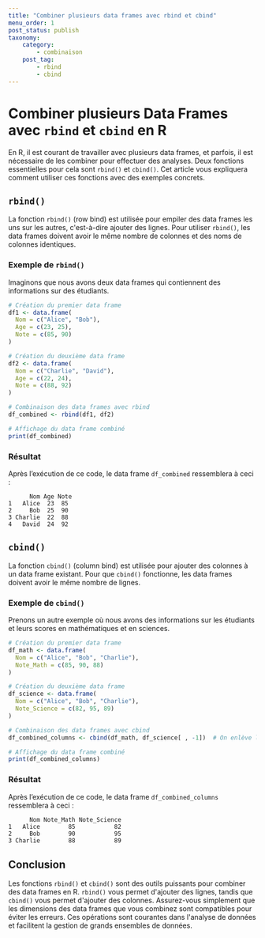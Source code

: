 ```yaml
---
title: "Combiner plusieurs data frames avec rbind et cbind"
menu_order: 1
post_status: publish
taxonomy:
    category:
        - combinaison
    post_tag:
        - rbind
        - cbind
---
```


# Combiner plusieurs Data Frames avec `rbind` et `cbind` en R

En R, il est courant de travailler avec plusieurs data frames, et parfois, il est nécessaire de les combiner pour effectuer des analyses. Deux fonctions essentielles pour cela sont `rbind()` et `cbind()`. Cet article vous expliquera comment utiliser ces fonctions avec des exemples concrets.

## `rbind()`

La fonction `rbind()` (row bind) est utilisée pour empiler des data frames les uns sur les autres, c'est-à-dire ajouter des lignes. Pour utiliser `rbind()`, les data frames doivent avoir le même nombre de colonnes et des noms de colonnes identiques.

### Exemple de `rbind()`

Imaginons que nous avons deux data frames qui contiennent des informations sur des étudiants.

```r
# Création du premier data frame
df1 <- data.frame(
  Nom = c("Alice", "Bob"),
  Age = c(23, 25),
  Note = c(85, 90)
)

# Création du deuxième data frame
df2 <- data.frame(
  Nom = c("Charlie", "David"),
  Age = c(22, 24),
  Note = c(88, 92)
)

# Combinaison des data frames avec rbind
df_combined <- rbind(df1, df2)

# Affichage du data frame combiné
print(df_combined)
```

### Résultat

Après l’exécution de ce code, le data frame `df_combined` ressemblera à ceci :

```
      Nom Age Note
1   Alice  23  85
2     Bob  25  90
3 Charlie  22  88
4   David  24  92
```

## `cbind()`

La fonction `cbind()` (column bind) est utilisée pour ajouter des colonnes à un data frame existant. Pour que `cbind()` fonctionne, les data frames doivent avoir le même nombre de lignes.

### Exemple de `cbind()`

Prenons un autre exemple où nous avons des informations sur les étudiants et leurs scores en mathématiques et en sciences.

```r
# Création du premier data frame
df_math <- data.frame(
  Nom = c("Alice", "Bob", "Charlie"),
  Note_Math = c(85, 90, 88)
)

# Création du deuxième data frame
df_science <- data.frame(
  Nom = c("Alice", "Bob", "Charlie"),
  Note_Science = c(82, 95, 89)
)

# Combinaison des data frames avec cbind
df_combined_columns <- cbind(df_math, df_science[ , -1])  # On enlève la colonne Nom de df_science

# Affichage du data frame combiné
print(df_combined_columns)
```

### Résultat

Après l’exécution de ce code, le data frame `df_combined_columns` ressemblera à ceci :

```
      Nom Note_Math Note_Science
1   Alice        85           82
2     Bob        90           95
3 Charlie        88           89
```

## Conclusion

Les fonctions `rbind()` et `cbind()` sont des outils puissants pour combiner des data frames en R. `rbind()` vous permet d'ajouter des lignes, tandis que `cbind()` vous permet d'ajouter des colonnes. Assurez-vous simplement que les dimensions des data frames que vous combinez sont compatibles pour éviter les erreurs. Ces opérations sont courantes dans l'analyse de données et facilitent la gestion de grands ensembles de données.

